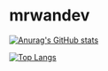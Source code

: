 # mrwandev
[![Anurag's GitHub stats](https://github-readme-stats.vercel.app/api?username=mrwandev69&hide=contribs,prs&show_icons=true&theme=tokyonight)](https://github.com/anuraghazra/github-readme-stats)

[![Top Langs](https://github-readme-stats.vercel.app/api/top-langs/?username=mrwandev69&hide=contribs,prs&show_icons=true&theme=tokyonight)](https://github.com/anuraghazra/github-readme-stats)
